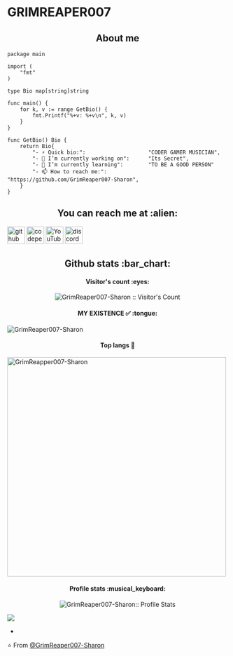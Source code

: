 # GRIMREAPER007 

<h2 align="center">About me</h2>

```golang
package main

import (
	"fmt"
)

type Bio map[string]string

func main() {
	for k, v := range GetBio() {
		fmt.Printf("%+v: %+v\n", k, v)
	}
}

func GetBio() Bio {
	return Bio{
		"- ⚡ Quick bio:":                    "CODER GAMER MUSICIAN",
		"- 🔭 I’m currently working on":      "Its Secret",
		"- 🌱 I’m currently learning":        "TO BE A GOOD PERSON"
		"- 📫 How to reach me:":              "https://github.com/GrimReaper007-Sharon",
	}
}
```



<h2 align="center">You can reach me at :alien:</h2>

[<img src='https://cdn.jsdelivr.net/npm/simple-icons@3.0.1/icons/github.svg' alt='github' height='40'>](https://github.com/GrimReaper007-Sharon )  [<img src='https://cdn.jsdelivr.net/npm/simple-icons@3.0.1/icons/codepen.svg' alt='codepen' height='40'>](https://codepen.io/grimreaper007-sharon)  [<img src='https://cdn.jsdelivr.net/npm/simple-icons@3.0.1/icons/youtube.svg' alt='YouTube' height='40'>](https://www.youtube.com/channel/https://youtube.com/channel/UCZ8ieOnxcsdIHzEPzuPRrRQ ) [<img src='https://cdn.jsdelivr.net/npm/simple-icons@3.0.1/icons/discord.svg' alt='discord' height='40'>](https://discord.gg/hAkgCwvGuE)  




<h2 align="center">Github stats :bar_chart:</h2>

<h4 align="center">Visitor's count :eyes:</h4>

<p align="center"><img src="https://profile-counter.glitch.me/{GrimReaper007-Sharon}/count.svg" alt="GrimReaper007-Sharon :: Visitor's Count" /></p>

<h4 align="center">MY EXISTENCE ✅ :tongue:</h4>

<img align="center" src="https://github-readme-streak-stats.herokuapp.com/?user=GrimReaper007-Sharon&count_private=true&theme=radical" alt="GrimReaper007-Sharon" />
<h4 align="center">Top langs 🙂</h4>
<img align="center" width=500 src="https://github-readme-stats.vercel.app/api/top-langs/?username=GrimReaper007-Sharon&count_private=true&theme=radical" alt="GrimReapper007-Sharon" />

<h4 align="center">Profile stats :musical_keyboard:</h4>

<p align="center"><img src="https://github-readme-stats.vercel.app/api?username=GrimReaper007-Sharon&show_icons=true&theme=synthwave" alt="GrimReaper007-Sharon:: Profile Stats" /></p>

![](https://media.discordapp.net/attachments/851620635095990329/859991490180677632/350kb_2.gif)

-

⭐️ From [@GrimReaper007-Sharon](https://github.com/GrimReaper007-Sharon)


